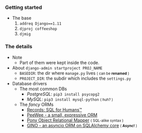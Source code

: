 ### Getting started
- The base 
    1. ```addreq Django==1.11```
    2. ```djproj coffeeshop```
    3. ```djmig```

### The details  
- Note
    - Part of them were kept inside the code.
- About ```django-admin startproject PROJ_NAME```
    - ```BASEDIR```: the dir where ```manage.py``` lives <small>( can be **renamed** )</small>
    - ```PROJECT_DIR```: the subdir which includes the ```settings.py```
- Database drivers
    - The most common DBs
        - *PostgreSQL*: ```pip3 install psycopg2```
        - *MySQL*: ```pip3 install mysql-python``` <small>( huh? )</small>
    - The *fancy* ORMs
        - [Records: SQL for Humans™](https://github.com/kennethreitz/records)
        - [PeeWee - a small, expressive ORM](https://github.com/coleifer/peewee)
        - [Pony Object Relational Mapper](https://github.com/ponyorm/pony) <small>( SQL-alike syntax )</small>
        - [GINO - an asyncio ORM on SQLAlchemy core](https://github.com/fantix/gino) <small>( **Async!** )</small>